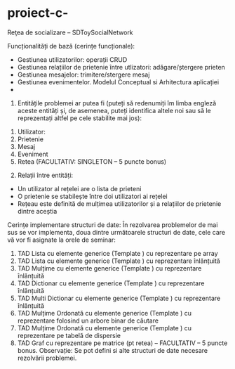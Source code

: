 # proiect-c-
Reţea de socializare – SDToySocialNetwork

Funcționalități de bază (cerințe funcționale):
-	Gestiunea utilizatorilor: operații CRUD 
-	Gestiunea relațiilor de prietenie între utlizatori: adăgare/ștergere prieten
-	Gestiunea mesajelor: trimitere/stergere mesaj 
-	Gestiunea evenimentelor. Modelul Conceptual si Arhitectura aplicației 
-	
1)	Entitățile problemei ar putea fi (puteți să redenumiți îm limba engleză aceste entități și, de asemenea, puteți identifica altele noi sau să le reprezentați altfel pe cele stabilite mai jos):
1.	Utilizator: 
2.	Prietenie
3.	Mesaj
4.	Eveniment
5.	Retea  (FACULTATIV: SINGLETON – 5 puncte bonus)


2)	Relații între entități: 
-	Un utilizator al rețelei are o lista de prieteni
-	O prietenie se stabilește între doi utilizatori ai rețelei
-	Rețeau este definită de mulțimea utilizatorilor și a relațiilor de prietenie dintre aceștia


Cerințe implementare structuri de date:
În rezolvarea problemelor de mai sus se vor implementa, doua dintre următoarele structuri de date, cele care vă vor fi asignate la orele de seminar:
1)	TAD Lista cu elemente generice (Template <class T> ) cu reprezentare pe array
2)	TAD Lista cu elemente generice (Template <class T> ) cu reprezentare înlănțuită
3)	TAD Mulțime cu elemente generice (Template <class T> ) cu reprezentare înlănțuită
4)	TAD Dictionar cu elemente generice (Template <class T> ) cu reprezentare înlănțuită
5)	TAD Multi Dictionar cu elemente generice (Template <class T> ) cu reprezentare înlănțuită
6)	TAD Mulțime Ordonată cu elemente generice (Template <class T> ) cu reprezentare folosind un  arbore binar de căutare
7)	TAD Mulțime Ordonată cu elemente generice (Template <class T> ) cu reprezentare pe tabelă de dispersie
8)	TAD Graf cu reprezentare pe matrice (pt retea) – FACULTATIV – 5 puncte bonus.
Observație: Se pot defini si alte structuri de date necesare rezolvării problemei.
